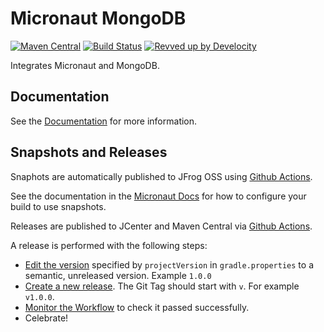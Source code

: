 # Micronaut MongoDB

[![Maven Central](https://img.shields.io/maven-central/v/io.micronaut.mongodb/micronaut-mongo-reactive.svg?label=Maven%20Central)](https://search.maven.org/search?q=g:%22io.micronaut.mongodb%22%20AND%20a:%22micronaut-mongo-reactive%22)
[![Build Status](https://github.com/micronaut-projects/micronaut-mongodb/workflows/Java%20CI/badge.svg)](https://github.com/micronaut-projects/micronaut-mongodb/actions)
[![Revved up by Develocity](https://img.shields.io/badge/Revved%20up%20by-Develocity-06A0CE?logo=Gradle&labelColor=02303A)](https://ge.micronaut.io/scans)

Integrates Micronaut and MongoDB.

## Documentation

See the [Documentation](https://micronaut-projects.github.io/micronaut-mongodb/latest/guide) for more information.

## Snapshots and Releases

Snaphots are automatically published to JFrog OSS using [Github Actions](https://github.com/micronaut-projects/micronaut-mongodb/actions).

See the documentation in the [Micronaut Docs](https://docs.micronaut.io/latest/guide/index.html#usingsnapshots) for how to configure your build to use snapshots.

Releases are published to JCenter and Maven Central via [Github Actions](https://github.com/micronaut-projects/micronaut-mongodb/actions).

A release is performed with the following steps:

* [Edit the version](https://github.com/micronaut-projects/micronaut-mongodb/edit/master/gradle.properties) specified by `projectVersion` in `gradle.properties` to a semantic, unreleased version. Example `1.0.0`
* [Create a new release](https://github.com/micronaut-projects/micronaut-mongodb/releases/new). The Git Tag should start with `v`. For example `v1.0.0`.
* [Monitor the Workflow](https://github.com/micronaut-projects/micronaut-mongodb/actions?query=workflow%3ARelease) to check it passed successfully.
* Celebrate!